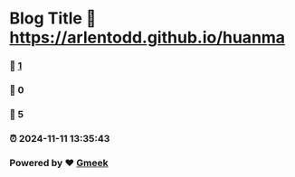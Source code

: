 # Blog Title :link: https://arlentodd.github.io/huanma 
### :page_facing_up: [1](https://arlentodd.github.io/huanma/tag.html) 
### :speech_balloon: 0 
### :hibiscus: 5 
### :alarm_clock: 2024-11-11 13:35:43 
### Powered by :heart: [Gmeek](https://github.com/Meekdai/Gmeek)
